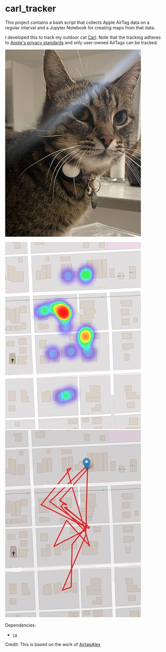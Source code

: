 # carl_tracker

This project contains a bash script that collects Apple AirTag data on a regular interval and a Jupyter Notebook for creating maps from that data.

I developed this to track my outdoor cat [Carl](https://www.instagram.com/carl37209/). Note that the tracking adheres to [Apple's privacy standards](https://www.apple.com/newsroom/2022/02/an-update-on-airtag-and-unwanted-tracking/) and only user-owned AirTags can be tracked.

![carl](images/carl.jpg)

![heatmap](images/heatmap.jpg) ![tracemap](images/tracemap.jpg)

Dependencies:
- [`jq`](https://formulae.brew.sh/formula/jq)

Credit:
This is based on the work of [AirtagAlex](https://github.com/icepick3000/AirtagAlex)



